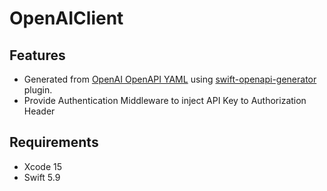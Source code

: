# OpenAIClient

## Features
- Generated from [OpenAI OpenAPI YAML](https://github.com/openai/openai-openapi/blob/master/openapi.yaml) using [swift-openapi-generator](https://github.com/apple/swift-openapi-generator) plugin.
- Provide Authentication Middleware to inject API Key to Authorization Header

## Requirements
- Xcode 15
- Swift 5.9
